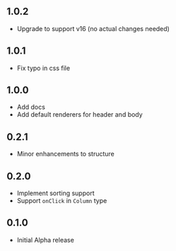 ## 1.0.2

- Upgrade to support v16 (no actual changes needed)

## 1.0.1

- Fix typo in css file

## 1.0.0

- Add docs
- Add default renderers for header and body

## 0.2.1

- Minor enhancements to structure

## 0.2.0

- Implement sorting support
- Support `onClick` in `Column` type

## 0.1.0

- Initial Alpha release
